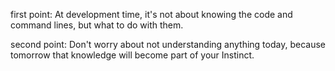 first point:
⁠At development time, it's not about knowing the code and command lines, but what to do with them.

second point:
Don't worry about not understanding anything today, because tomorrow that knowledge will become part of your Instinct.
